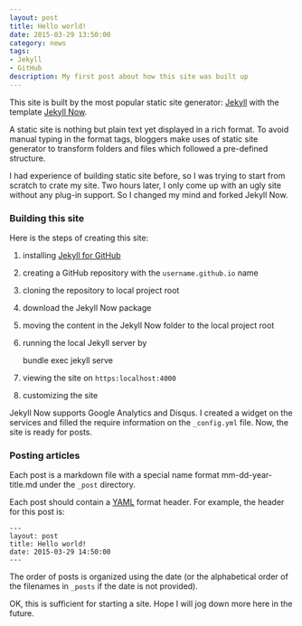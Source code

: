 ```yaml
---
layout: post
title: Hello world!
date: 2015-03-29 13:50:00
category: news
tags:
- Jekyll
- GitHub
description: My first post about how this site was built up
---
```


This site is built by the most popular static site generator: [Jekyll](http://jekyllrb.com/) with the template [Jekyll Now](https://github.com/barryclark/jekyll-now).

A static site is nothing but plain text yet displayed in a rich format. To avoid manual typing in the format tags, bloggers make uses of static site generator to transform folders and files which followed a pre-defined structure. 

I had experience of building static site before, so I was trying to start from scratch to crate my site. Two hours later, I only come up with an ugly site without any plug-in support. So I changed my mind and forked Jekyll Now.

### Building this site
Here is the steps of creating this site:

1. installing [Jekyll for GitHub](https://help.github.com/articles/using-jekyll-with-pages/)
2. creating a GitHub repository with the `username.github.io` name
3. cloning the repository to local project root
4. download the Jekyll Now package
5. moving the content in the Jekyll Now folder to the local project root
6. running the local Jekyll server by

    bundle exec jekyll serve

7. viewing the site on `https:localhost:4000` 
8. customizing the site

Jekyll Now supports Google Analytics and Disqus. I created a widget on the services and filled the require information on the `_config.yml` file. Now, the site is ready for posts.

### Posting articles
Each post is a markdown file with a special name format mm-dd-year-title.md under the `_post` directory.

Each post should contain a [YAML](http://yaml.org/) format header. For example, the header for this post is:

    ---
    layout: post
    title: Hello world!
    date: 2015-03-29 14:50:00
    ---

The order of posts is organized using the date (or the alphabetical order of the filenames in `_posts` if the date is not provided).

OK, this is sufficient for starting a site. Hope I will jog down more here in the future.
